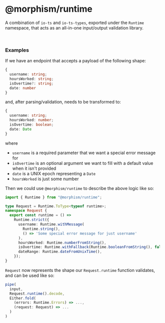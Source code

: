 # @morphism/runtime

A combination of `io-ts` and `io-ts-types`, exported under
the `Runtime` namespace, that acts as an all-in-one input/output
validation library.

<br/>

### Examples

If we have an endpoint that accepts a payload of the following shape:
```typescript
{
  username: string;
  hoursWorked: string;
  isOvertime?: string;
  date: number
}
```
and, after parsing/validation, needs to be transformed to:
```typescript
{
  username: string;
  hoursWorked: number;
  isOvertime: boolean;
  date: Date
}
```
where 
- `username` is a required parameter that we want a special error message for 
- `isOvertime` is an optional argument we want to fill with a default value when
it isn't provided
- `date` is a UNIX epoch representing a `Date`
- `hoursWorked` is just some number

Then we could use `@morphism/runtime` to describe the above logic like so:
```typescript
import { Runtime } from "@morphism/runtime";

type Request = Runtime.ToType<typeof runtime>;
namespace Request {
  export const runtime = () =>
    Runtime.strict({
      username: Runtime.withMessage(
        Runtime.string(),
        () => 'Some special error message for just username'
      ),
      hoursWorked: Runtime.numberFromString(),
      isOvertime: Runtime.withFallback(Runtime.booleanFromString(), false),
      dateRange: Runtime.dateFromUnixTime(),
    });
}
```
`Request` now represents the shape our `Request.runtime` function validates,
and can be used like so:
```typescript
pipe(
  input,
  Request.runtime().decode,
  Either.fold(
    (errors: Runtime.Errors) => ...,
    (request: Request) => ...
  )
)
```
